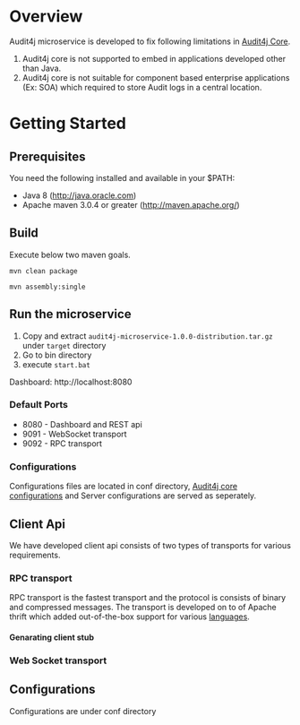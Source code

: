 # Overview

Audit4j microservice is developed to fix following limitations in [Audit4j Core](https://github.com/audit4j/audit4j-core).

1. Audit4j core is not supported to embed in applications developed other than Java.
2. Audit4j core is not suitable for component based enterprise applications (Ex: SOA) which required to store Audit logs in a central location. 

# Getting Started

## Prerequisites
You need the following installed and available in your $PATH:

* Java 8 (http://java.oracle.com)
* Apache maven 3.0.4 or greater (http://maven.apache.org/)

## Build

Execute below two maven goals.

```mvn clean package```

```mvn assembly:single```

## Run the microservice

1. Copy and extract `audit4j-microservice-1.0.0-distribution.tar.gz` under `target` directory
2. Go to bin directory
3. execute `start.bat`

Dashboard: http://localhost:8080

### Default Ports
  * 8080 - Dashboard and REST api
  * 9091 - WebSocket transport
  * 9092 - RPC transport

### Configurations
Configurations files are located in conf directory, [Audit4j core configurations](http://audit4j.org/documentation/#configuration) and Server configurations are served as seperately. 

## Client Api
We have developed client api consists of two types of transports for various requirements.

### RPC transport
RPC transport is the fastest transport and the protocol is consists of binary and compressed messages. The transport is developed on to of Apache thrift which added out-of-the-box support for various [languages](https://thrift.apache.org/docs/Languages). 

#### Genarating client stub


### Web Socket transport


## Configurations

Configurations are under conf directory


